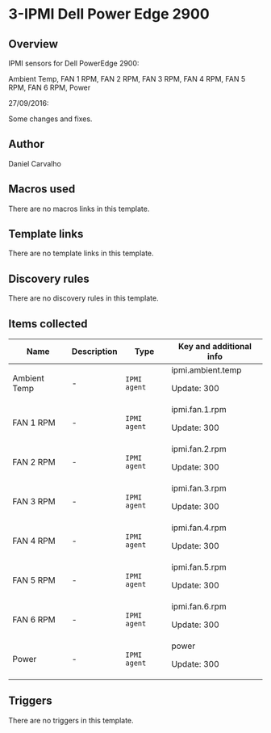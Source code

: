 # 3-IPMI Dell Power Edge 2900

## Overview

IPMI sensors for Dell PowerEdge 2900:


Ambient Temp, FAN 1 RPM, FAN 2 RPM, FAN 3 RPM, FAN 4 RPM, FAN 5 RPM, FAN 6 RPM, Power


 


27/09/2016:


Some changes and fixes.



## Author

Daniel Carvalho

## Macros used

There are no macros links in this template.

## Template links

There are no template links in this template.

## Discovery rules

There are no discovery rules in this template.

## Items collected

|Name|Description|Type|Key and additional info|
|----|-----------|----|----|
|Ambient Temp|<p>-</p>|`IPMI agent`|ipmi.ambient.temp<p>Update: 300</p>|
|FAN 1 RPM|<p>-</p>|`IPMI agent`|ipmi.fan.1.rpm<p>Update: 300</p>|
|FAN 2 RPM|<p>-</p>|`IPMI agent`|ipmi.fan.2.rpm<p>Update: 300</p>|
|FAN 3 RPM|<p>-</p>|`IPMI agent`|ipmi.fan.3.rpm<p>Update: 300</p>|
|FAN 4 RPM|<p>-</p>|`IPMI agent`|ipmi.fan.4.rpm<p>Update: 300</p>|
|FAN 5 RPM|<p>-</p>|`IPMI agent`|ipmi.fan.5.rpm<p>Update: 300</p>|
|FAN 6 RPM|<p>-</p>|`IPMI agent`|ipmi.fan.6.rpm<p>Update: 300</p>|
|Power|<p>-</p>|`IPMI agent`|power<p>Update: 300</p>|
## Triggers

There are no triggers in this template.

